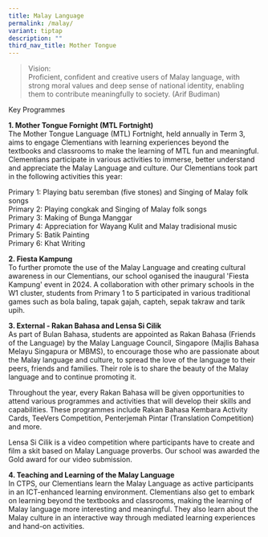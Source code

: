 ```yaml
---
title: Malay Language
permalink: /malay/
variant: tiptap
description: ""
third_nav_title: Mother Tongue
---
```

<blockquote>
<p>Vision:
<br>Proficient, confident and creative users of Malay language, with strong
moral values and deep sense of national identity, enabling them to contribute
meaningfully to society. (Arif Budiman)</p>
</blockquote>
<p>Key Programmes</p>
<p><strong>1. Mother Tongue Fornight (MTL Fortnight)</strong>
<br>The Mother Tongue Language (MTL) Fortnight, held annually in Term 3, aims
to engage Clementians with learning experiences beyond the textbooks and
classrooms to make the learning of MTL fun and meaningful. Clementians
participate in various activities to immerse, better understand and appreciate
the Malay Language and culture. Our Clementians took part in the following
activities this year:</p>
<p>Primary 1: Playing batu seremban (five stones) and Singing of Malay folk
songs
<br>Primary 2: Playing congkak and Singing of Malay folk songs
<br>Primary 3: Making of Bunga Manggar
<br>Primary 4: Appreciation for Wayang Kulit and Malay tradisional music
<br>Primary 5: Batik Painting
<br>Primary 6: Khat Writing</p>
<p><strong>2. Fiesta Kampung</strong> 
<br>To further promote the use of the Malay Language and creating cultural
awareness in our Clementians, our school oganised the inaugural 'Fiesta
Kampung' event in 2024. A collaboration with other primary schools in the
W1 cluster, students from Primary 1 to 5 participated in various traditional
games such as bola baling, tapak gajah, capteh, sepak takraw and tarik
upih.</p>
<p><strong>3. External - Rakan Bahasa and Lensa Si Cilik</strong>
<br>As part of Bulan Bahasa, students are appointed as Rakan Bahasa (Friends
of the Language) by the Malay Language Council, Singapore (Majlis Bahasa
Melayu Singapura or MBMS), to encourage those who are passionate about
the Malay language and culture, to spread the love of the language to their
peers, friends and families. Their role is to share the beauty of the Malay
language and to continue promoting it.</p>
<p>Throughout the year, every Rakan Bahasa will be given opportunities to
attend various programmes and activities that will develop their skills
and capabilities. These programmes include Rakan Bahasa Kembara Activity
Cards, TeeVers Competition, Penterjemah Pintar (Translation Competition)
and more.</p>
<p>Lensa Si Cilik is a video competition where participants have to create
and film a skit based on Malay Language proverbs. Our school was awarded
the Gold award for our video submission.</p>
<p><strong>4. Teaching and Learning of the Malay Language</strong>
<br>In CTPS, our Clementians learn the Malay Language as active participants
in an ICT-enhanced learning environment. Clementians also get to embark
on learning beyond the textbooks and classrooms, making the learning of
Malay language more interesting and meaningful. They also learn about the
Malay culture in an interactive way through mediated learning experiences
and hand-on activities.</p>
<p></p>